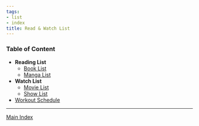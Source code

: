 ```yaml
---
tags:
- list
- index
title: Read & Watch List
---
```


### Table of Content

* **Reading List**
	* [Book List](books/book-list.md)
	* [Manga List](books/manga-list.md)
* **Watch List**
	* [Movie List](tv-and-shows/movie-list.md)
	* [Show List](tv-and-shows/show-list.md)
* [Workout Schedule](workout-schedule.md)
---

[Main Index](../index.md)